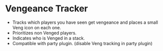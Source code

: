 # Vengeance Tracker
- Tracks which players you have seen get vengeance and places a small Veng icon on each one.  
- Prioritizes non Venged players.  
- Indicates who is Venged in a stack.
- Compatible with party plugin. (disable Veng tracking in party plugin)

